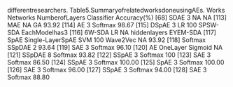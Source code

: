 differentresearchers.
Table5.SummaryofrelatedworksdoneusingAEs.
Works Networks NumberofLayers Classifier Accuracy(%)
[68] SDAE 3 NA NA
[113] MAE NA GA 93.92
[114] AE 3 Softmax 98.67
[115] DSpAE 3 LR 100
SPSW-SDA
EachModelhas3
[116] 6W-SDA LR NA
hiddenlayers
EYEM-SDA
[117] SpAE Single-LayerSpAE SVM 100
Wave2Vec NA 93.92
[118] Softmax
SSpDAE 2 93.64
[119] SAE 3 Softmax 96.10
[120] AE OneLayer Sigmoid NA
[121] SSpDAE 8 Softmax 93.82
[122] SSpAE 3 Softmax 100
[123] SAE 3 Softmax 86.50
[124] SSpAE 3 Softmax 100.00
[125] SpAE 3 Softmax 100.00
[126] SAE 3 Softmax 96.00
[127] SSpAE 3 Softmax 94.00
[128] SAE 3 Softmax 88.80